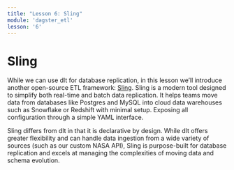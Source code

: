 ```yaml
---
title: "Lesson 6: Sling"
module: 'dagster_etl'
lesson: '6'
---
```


# Sling

While we can use dlt for database replication, in this lesson we’ll introduce another open-source ETL framework: [Sling](https://docs.slingdata.io/). Sling is a modern tool designed to simplify both real-time and batch data replication. It helps teams move data from databases like Postgres and MySQL into cloud data warehouses such as Snowflake or Redshift with minimal setup. Exposing all configuration through a simple YAML interface. 

Sling differs from dlt in that it is declarative by design. While dlt offers greater flexibility and can handle data ingestion from a wide variety of sources (such as our custom NASA API), Sling is purpose-built for database replication and excels at managing the complexities of moving data and schema evolution.
